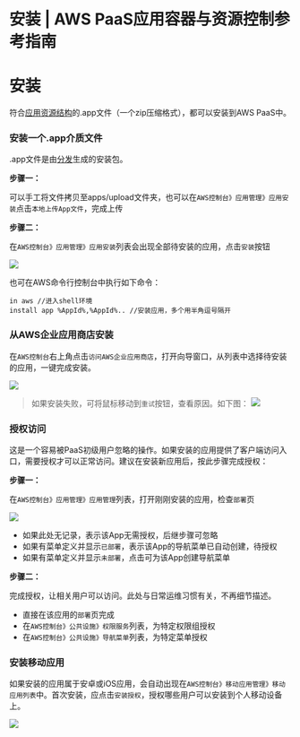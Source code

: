 # 安装 | AWS PaaS应用容器与资源控制参考指南

# 安装

符合[应用资源结构](<../app_resource/README.html>)的.app文件（一个zip压缩格式），都可以安装到AWS PaaS中。

### 安装一个.app介质文件

.app文件是由[分发](<dist.html>)生成的安装包。

**步骤一：**

可以手工将文件拷贝至apps/upload文件夹，也可以在`AWS控制台》应用管理》应用安装`点击`本地上传App文件`，完成上传

**步骤二：**

在`AWS控制台》应用管理》应用安装`列表会出现全部待安装的应用，点击`安装`按钮

![](https://docs.awspaas.com/reference-guide/aws-paas-container-reference-guide/app_lifecycle/install-1.png)

也可在AWS命令行控制台中执行如下命令：
    
    
    in aws //进入shell环境
    install app %AppId%,%AppId%.. //安装应用，多个用半角逗号隔开
    

### 从AWS企业应用商店安装

在`AWS控制台`右上角点击`访问AWS企业应用商店`，打开向导窗口，从列表中选择待安装的应用，一键完成安装。

![](https://docs.awspaas.com/reference-guide/aws-paas-container-reference-guide/app_lifecycle/install-2.png)

> 如果安装失败，可将鼠标移动到`重试`按钮，查看原因。如下图： ![](https://docs.awspaas.com/reference-guide/aws-paas-container-reference-guide/app_lifecycle/install-3.png)

### 授权访问

这是一个容易被PaaS初级用户忽略的操作。如果安装的应用提供了客户端访问入口，需要授权才可以正常访问。建议在安装新应用后，按此步骤完成授权：

**步骤一：**

在`AWS控制台》应用管理》应用管理`列表，打开刚刚安装的应用，检查`部署`页

![](https://docs.awspaas.com/reference-guide/aws-paas-container-reference-guide/app_lifecycle/install-4.png)

  * 如果此处无记录，表示该App无需授权，后继步骤可忽略
  * 如果有菜单定义并显示`已部署`，表示该App的导航菜单已自动创建，待授权
  * 如果有菜单定义并显示`未部署`，点击可为该App创建导航菜单

**步骤二：**

完成授权，让相关用户可以访问。此处与日常运维习惯有关，不再细节描述。

  * 直接在该应用的`部署`页完成
  * 在`AWS控制台》公共设施》权限服务`列表，为特定权限组授权
  * 在`AWS控制台》公共设施》导航菜单`列表，为特定菜单授权

### 安装移动应用

如果安装的应用属于安卓或iOS应用，会自动出现在`AWS控制台》移动应用管理》移动应用列表`中。首次安装，应点击`安装授权`，授权哪些用户可以安装到个人移动设备上。

![](https://docs.awspaas.com/reference-guide/aws-paas-container-reference-guide/app_lifecycle/install-5.png)